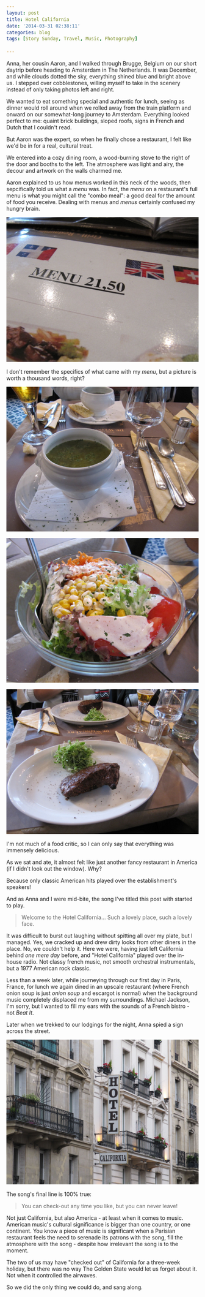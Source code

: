 ```yaml
---
layout: post
title: Hotel California
date: '2014-03-31 02:38:11'
categories: blog
tags: [Story Sunday, Travel, Music, Photography]

---
```


Anna, her cousin Aaron, and I walked through Brugge, Belgium on our short daytrip before heading to Amsterdam in The Netherlands. It was December, and while clouds dotted the sky, everything shined blue and bright above us. I stepped over cobblestones, willing myself to take in the scenery instead of only taking photos left and right.

We wanted to eat something special and authentic for lunch, seeing as dinner would roll around when we rolled away from the train platform and onward on our somewhat-long journey to Amsterdam. Everything looked perfect to me: quaint brick buildings, sloped roofs, signs in French and Dutch that I couldn't read.

But Aaron was the expert, so when he finally chose a restaurant, I felt like we'd be in for a real, cultural treat.

We entered into a cozy dining room, a wood-burning stove to the right of the door and booths to the left. The atmosphere was light and airy, the decour and artwork on the walls charmed me.

Aaron explained to us how menus worked in this neck of the woods, then sepcifically told us what a *menu* was. In fact, the *menu* on a restaurant's full menu is what you might call the "combo meal": a good deal for the amount of food you receive. Dealing with menus and *menus* certainly confused my hungry brain.

![the menu](/content/images/2014/Mar/IMG_5591.jpg)

I don't remember the specifics of what came with my *menu*, but a picture is worth a thousand words, right?

![the soup](/content/images/2014/Mar/IMG_5598.jpg)

![the salad](/content/images/2014/Mar/IMG_5602.jpg)

![the meat](/content/images/2014/Mar/IMG_5599.jpg)

I'm not much of a food critic, so I can only say that everything was immensely delicious.

As we sat and ate, it almost felt like just another fancy restaurant in America (if I didn't look out the window). Why?

Because only classic American hits played over the establishment's speakers!

And as Anna and I were mid-bite, the song I've titled this post with started to play.

> Welcome to the Hotel California... Such a lovely place, such a lovely face.

It was difficult to burst out laughing without spitting all over my plate, but I managed. Yes, we cracked up and drew dirty looks from other diners in the place. No, we couldn't help it. Here we were, having just left California behind *one mere day* before, and "Hotel California" played over the in-house radio. Not classy french music, not smooth orchestral instrumentals, but a 1977 American rock classic.

Less than a week later, while journeying through our first day in Paris, France, for lunch we again dined in an upscale restaurant (where French onion soup is just *onion soup* and escargot is normal) when the background music completely displaced me from my surroundings. Michael Jackson, I'm sorry, but I wanted to fill my ears with the sounds of a French bistro - not *Beat It*.

Later when we trekked to our lodgings for the night, Anna spied a sign across the street.

![hotel california sign](/content/images/2014/Mar/IMG_6191.jpg)

The song's final line is 100% true:

> You can check-out any time you like, but you can never leave!

Not just California, but also America - at least when it comes to music. American music's cultural significance is bigger than one country, or one continent. You know a piece of music is significant when a Parisian restaurant feels the need to serenade its patrons with the song, fill the atmosphere with the song - despite how irrelevant the song is to the moment.

The two of us may have "checked out" of California for a three-week holiday, but there was no way The Golden State would let us forget about it. Not when it controlled the airwaves.

So we did the only thing we could do, and sang along.